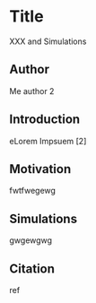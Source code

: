 # Title

XXX and Simulations

## Author

Me
author 2

## Introduction

eLorem Impsuem [2]

## Motivation

fwtfwegewg

## Simulations
gwgewgwg

## Citation

ref

